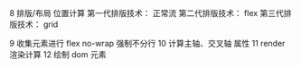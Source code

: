<!--
 * @Description: 浏览器四
 * @Autor: lida
 * @Date: 2020-11-27 13:57:18
 * @LastEditors: lida
 * @LastEditTime: 2021-02-03 15:52:05
 * @FilePath: \Frontend-07-Template\Week10\README.md
-->

8 排版/布局
位置计算
第一代排版技术： 正常流
第二代排版技术： flex
第三代排版技术： grid

9 收集元素进行
flex no-wrap 强制不分行
10 计算主轴、交叉轴 属性
11 render 渲染计算
12 绘制 dom 元素
